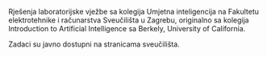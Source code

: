 Rješenja laboratorijske vježbe sa kolegija Umjetna inteligencija na Fakultetu elektrotehnike i računarstva Sveučilišta u Zagrebu,
originalno sa kolegija Introduction to Artificial Intelligence sa Berkely, University of California.

Zadaci su javno dostupni na stranicama sveučilišta.
